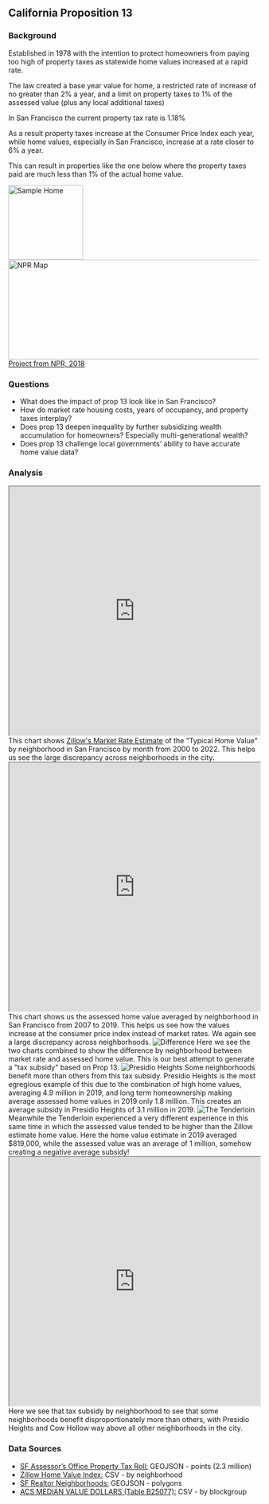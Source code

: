 ## California Proposition 13
### Background

Established in 1978 with the intention to protect homeowners from paying too high of property taxes as statewide home values increased at a rapid rate.

The law created a base year value for home, a restricted rate of increase of no greater than 2% a year, and a limit on property taxes to 1% of the assessed value (plus any local additional taxes)

In San Francisco the current property tax rate is 1.18%

As a result property taxes increase at the Consumer Price Index each year, while home values, especially in San Francisco, increase at a rate closer to 6% a year.

This can result in properties like the one below where the property taxes paid are much less than 1% of the actual home value.

<img src="https://victoriabeckley.github.io/prop13/Screen Shot 2022-05-09 at 10.43.21 PM.png" alt="Sample Home" style="width:150px;height:150px;">
<img src="https://victoriabeckley.github.io/prop13/Screen Shot 2022-05-09 at 10.43.37 PM.png" alt="NPR Map" style="width:600px;height:200px;">
<a href="https://projects.scpr.org/prop-13/">Project from NPR, 2018</a>

### Questions

<ul>
  <li>What does the impact of prop 13 look like in San Francisco?</li>
  <li>How do market rate housing costs, years of occupancy, and property taxes interplay?</li>
  <li>Does prop 13 deepen inequality by further subsidizing wealth accumulation for homeowners? Especially multi-generational wealth?</li>  
  <li>Does prop 13 challenge local governments’ ability to have accurate home value data?</li>  
</ul>

### Analysis

<iframe src="https://victoriabeckley.github.io/prop13/zillow_chart.html" width="100%" height=500 title="Zillow Market Rate Home Value Estimate by Neighborhood"></iframe>
This chart shows <a href="https://www.zillow.com/research/data/">Zillow's Market Rate Estimate</a> of the "Typical Home Value" by neighborhood in San Francisco by month from 2000 to 2022. This helps us see the large discrepancy across neighborhoods in the city.

<iframe src="https://victoriabeckley.github.io/prop13/assessed_chart.html" width="100%" height=500 title="Assessed Home Value by Neighborhood"></iframe>
This chart shows us the assessed home value averaged by neighborhood in San Francisco from 2007 to 2019. This helps us see how the values increase at the consumer price index instead of market rates. We again see a large discrepancy across neighborhoods.

<img src="https://victoriabeckley.github.io/prop13/Screen Shot 2022-05-09 at 11.54.05 AM.png" alt="Difference">
Here we see the two charts combined to show the difference by neighborhood between market rate and assessed home value. This is our best attempt to generate a "tax subsidy" based on Prop 13.

<img src="https://victoriabeckley.github.io/prop13/Screen%20Shot%202022-05-09%20at%2011.55.20%20AM.png" alt="Presidio Heights">
Some neighborhoods benefit more than others from this tax subsidy. Presidio Heights is the most egregious example of this due to the combination of high home values, averaging 4.9 million in 2019, and long term homeownership making average assessed home values in 2019 only 1.8 million. This creates an average subsidy in Presidio Heights of 3.1 million in 2019.

<img src="https://victoriabeckley.github.io/prop13/Screen Shot 2022-05-09 at 11.55.13 AM.png" alt="The Tenderloin">
Meanwhile the Tenderloin experienced a very different experience in this same time in which the assessed value tended to be higher than the Zillow estimate home value. Here the home value estimate in 2019 averaged $819,000, while the assessed value was an average of 1 million, somehow creating a negative average subsidy!

<iframe src="https://victoriabeckley.github.io/prop13/difference.html" width="100%" height=500 title="Assessed Home Value by Neighborhood"></iframe>
Here we see that tax subsidy by neighborhood to see that some neighborhoods benefit disproportionately more than others, with Presidio Heights and Cow Hollow way above all other neighborhoods in the city.



### Data Sources

<ul>
  <li><a href="https://data.sfgov.org/Housing-and-Buildings/Assessor-Historical-Secured-Property-Tax-Rolls/wv5m-vpq2">SF Assessor’s Office Property Tax Roll:</a> GEOJSON - points (2.3 million)</li>
  <li><a href="https://www.zillow.com/research/data/">Zillow Home Value Index:</a> CSV - by neighborhood</li>
  <li><a href="https://data.sfgov.org/Geographic-Locations-and-Boundaries/Realtor-Neighborhoods/5gzd-g9ns">SF Realtor Neighborhoods:</a> GEOJSON - polygons</li>
  <li><a href="https://data.census.gov/cedsci/table?q=B25077%3A%20MEDIAN%20VALUE%20%28DOLLARS%29&g=0500000US06075%241500000&y=2019&tid=ACSDT5Y2019.B25077">ACS MEDIAN VALUE DOLLARS (Table B25077):</a> CSV - by blockgroup</li>
</ul>
